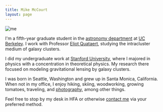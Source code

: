 ```yaml
---
title: Mike McCourt
layout: page
---
```


![me]({{site.url}}/images/me_1.gif "me")

I'm a fifth-year graduate student in the
[astronomy department](http://astro.berkeley.edu) at
[UC Berkeley](http://www.berkeley.edu). I work with Professor
[Eliot Quataert](http://astro.berkeley.edu/~eliot), studying the
intracluster medium of galaxy clusters.

I did my undergraduate work at
[Stanford University](http://www.stanford.edu), where I majored in
physics with a concentration in theoretical physics.  My research
there focused on modeling gravitational lensing by galaxy clusters.

I was born in Seattle, Washington and grew up in Santa Monica,
California.  When not in my office, I enjoy hiking, skiing,
woodworking, growing tomatoes, traveling, and
[photography](https://picasaweb.google.com/112418946734251241705),
among other things.

Feel free to stop by my desk in HFA or otherwise
[contact me]({{site.url}}/contact/index.html) via your preferred
method.

